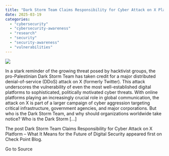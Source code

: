 ```yaml
---
title: "Dark Storm Team Claims Responsibility for Cyber Attack on X Platform – What It Means for the Future of Digital Security"
date: 2025-03-19
categories: 
  - "cybersecurity"
  - "cybersecurity-awareness"
  - "research"
  - "security"
  - "security-awareness"
  - "vulnerabilities"
---
```


![](https://blog.checkpoint.com/wp-content/uploads/2024/11/shutterstock_1904951575.jpg)

In a stark reminder of the growing threat posed by hacktivist groups, the pro-Palestinian Dark Storm Team has taken credit for a major distributed denial-of-service (DDoS) attack on X (formerly Twitter). This attack underscores the vulnerability of even the most well-established digital platforms to sophisticated, politically motivated cyber threats. With online platforms playing an increasingly crucial role in global communication, the attack on X is part of a larger campaign of cyber aggression targeting critical infrastructure, government agencies, and major corporations. But who is the Dark Storm Team, and why should organizations worldwide take notice? Who is the Dark Storm \[…\]

The post Dark Storm Team Claims Responsibility for Cyber Attack on X Platform – What It Means for the Future of Digital Security appeared first on Check Point Blog.

Go to Source
